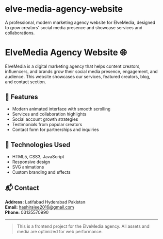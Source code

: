 # elve-media-agency-website
A professional, modern marketing agency website for ElveMedia, designed to grow creators' social media presence and showcase services and collaborations.

# ElveMedia Agency Website 🌐

ElveMedia is a digital marketing agency that helps content creators, influencers, and brands grow their social media presence, engagement, and audience. This website showcases our services, featured creators, blog, and contact section.

## 🔧 Features

- Modern animated interface with smooth scrolling
- Services and collaboration highlights
- Social account growth strategies
- Testimonials from popular creators
- Contact form for partnerships and inquiries

## 🚀 Technologies Used

- HTML5, CSS3, JavaScript
- Responsive design
- SVG animations
- Custom branding and effects

## 📬 Contact

**Address:** Latifabad Hyderabad Pakistan  
**Email:** hashiralee2016@gmail.com  
**Phone:** 03135570990

---

> This is a frontend project for the ElveMedia agency. All assets and media are optimized for web performance.
